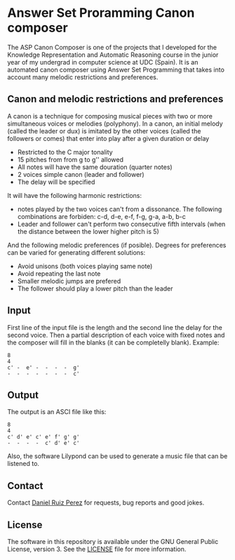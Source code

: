 Answer Set Proramming Canon composer
============

The ASP Canon Composer is one of the projects that I developed for the Knowledge Representation and Automatic Reasoning course in the junior year of my undergrad in computer science at UDC (Spain). It is an automated canon composer using Answer Set Programming that takes into account many melodic restrictions and preferences.


## Canon and melodic restrictions and preferences

A canon is a technique for composing musical pieces with two or more simultaneous voices or melodies (polyphony). In a canon, an initial melody (called the leader or dux) is imitated by the other voices (called the followers or comes) that enter into play after a given duration or delay

- Restricted to the C major tonality
- 15 pitches from from g to g'' allowed
- All notes will have the same douration (quarter notes)
- 2 voices simple canon (leader and follower)
- The delay will be specified

It will have the following harmonic restrictions:
- notes played by the two voices can't from a dissonance. The following combinations are forbiden: c-d, d-e, e-f, f-g, g-a, a-b, b-c 
- Leader and follower can't perform two consecutive  fifth intervals (when the distance between the lower higher pitch is 5)

And the following melodic preferences (if posible). Degrees for preferences can be varied for generating different solutions:
- Avoid unisons (both voices playing same note)
- Avoid repeating the last note
- Smaller melodic jumps are prefered
- The follower should play a lower pitch than the leader

## Input

First line of the input file is the length and the second line the delay for the second voice. Then a partial description of each voice with fixed notes and the composer will fill in the blanks (it can be completelly blank). Example:

```
8
4
c' -  e' -  -  -  -  g'
-  -  -  -  -  -  -  c' 
```

## Output

The output is an ASCI file like this:
```
8
4
c' d' e' c' e' f' g' g'
-  -  -  -  c' d' e' c' 
```
Also, the software Lilypond can be used to generate a music file that can be listened to.


## Contact

Contact [Daniel Ruiz Perez](mailto:druiz072@fiu.edu) for requests, bug reports and good jokes.


## License

The software in this repository is available under the GNU General Public License, version 3. See the [LICENSE](https://github.com/DaniRuizPerez/TheoryOfComputationImplementations/blob/master/LICENSE) file for more information.
